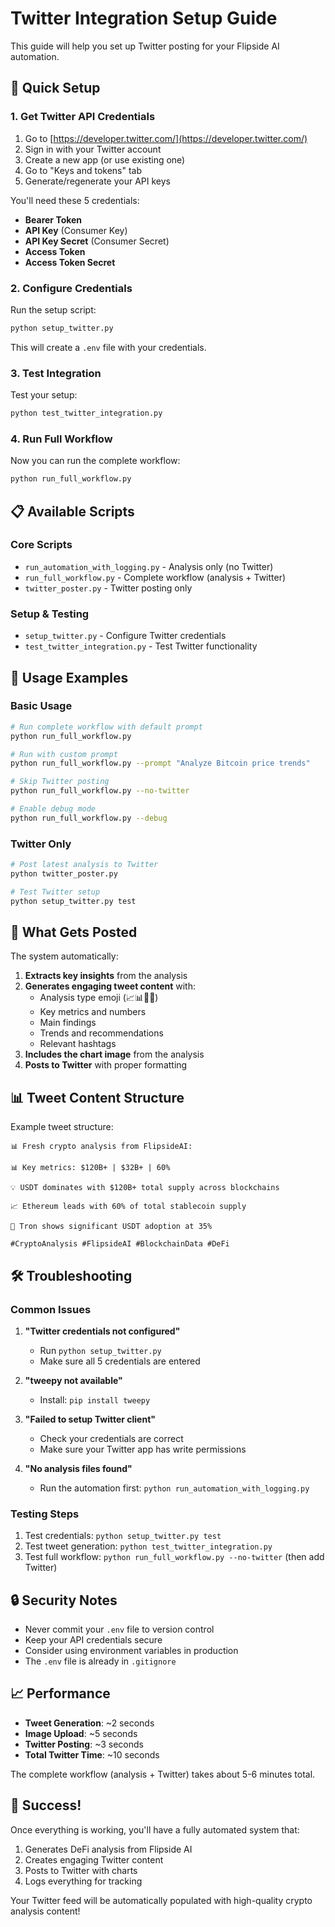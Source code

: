 # Twitter Integration Setup Guide

This guide will help you set up Twitter posting for your Flipside AI automation.

## 🚀 Quick Setup

### 1. Get Twitter API Credentials

1. Go to [https://developer.twitter.com/](https://developer.twitter.com/)
2. Sign in with your Twitter account
3. Create a new app (or use existing one)
4. Go to "Keys and tokens" tab
5. Generate/regenerate your API keys

You'll need these 5 credentials:
- **Bearer Token**
- **API Key** (Consumer Key)
- **API Key Secret** (Consumer Secret)
- **Access Token**
- **Access Token Secret**

### 2. Configure Credentials

Run the setup script:
```bash
python setup_twitter.py
```

This will create a `.env` file with your credentials.

### 3. Test Integration

Test your setup:
```bash
python test_twitter_integration.py
```

### 4. Run Full Workflow

Now you can run the complete workflow:
```bash
python run_full_workflow.py
```

## 📋 Available Scripts

### Core Scripts
- `run_automation_with_logging.py` - Analysis only (no Twitter)
- `run_full_workflow.py` - Complete workflow (analysis + Twitter)
- `twitter_poster.py` - Twitter posting only

### Setup & Testing
- `setup_twitter.py` - Configure Twitter credentials
- `test_twitter_integration.py` - Test Twitter functionality

## 🔧 Usage Examples

### Basic Usage
```bash
# Run complete workflow with default prompt
python run_full_workflow.py

# Run with custom prompt
python run_full_workflow.py --prompt "Analyze Bitcoin price trends"

# Skip Twitter posting
python run_full_workflow.py --no-twitter

# Enable debug mode
python run_full_workflow.py --debug
```

### Twitter Only
```bash
# Post latest analysis to Twitter
python twitter_poster.py

# Test Twitter setup
python setup_twitter.py test
```

## 🎯 What Gets Posted

The system automatically:
1. **Extracts key insights** from the analysis
2. **Generates engaging tweet content** with:
   - Analysis type emoji (📈📊🏦👥)
   - Key metrics and numbers
   - Main findings
   - Trends and recommendations
   - Relevant hashtags
3. **Includes the chart image** from the analysis
4. **Posts to Twitter** with proper formatting

## 📊 Tweet Content Structure

Example tweet structure:
```
📊 Fresh crypto analysis from FlipsideAI:

📊 Key metrics: $120B+ | $32B+ | 60%

💡 USDT dominates with $120B+ total supply across blockchains

📈 Ethereum leads with 60% of total stablecoin supply

🎯 Tron shows significant USDT adoption at 35%

#CryptoAnalysis #FlipsideAI #BlockchainData #DeFi
```

## 🛠️ Troubleshooting

### Common Issues

1. **"Twitter credentials not configured"**
   - Run `python setup_twitter.py`
   - Make sure all 5 credentials are entered

2. **"tweepy not available"**
   - Install: `pip install tweepy`

3. **"Failed to setup Twitter client"**
   - Check your credentials are correct
   - Make sure your Twitter app has write permissions

4. **"No analysis files found"**
   - Run the automation first: `python run_automation_with_logging.py`

### Testing Steps

1. Test credentials: `python setup_twitter.py test`
2. Test tweet generation: `python test_twitter_integration.py`
3. Test full workflow: `python run_full_workflow.py --no-twitter` (then add Twitter)

## 🔒 Security Notes

- Never commit your `.env` file to version control
- Keep your API credentials secure
- Consider using environment variables in production
- The `.env` file is already in `.gitignore`

## 📈 Performance

- **Tweet Generation**: ~2 seconds
- **Image Upload**: ~5 seconds
- **Twitter Posting**: ~3 seconds
- **Total Twitter Time**: ~10 seconds

The complete workflow (analysis + Twitter) takes about 5-6 minutes total.

## 🎉 Success!

Once everything is working, you'll have a fully automated system that:
1. Generates DeFi analysis from Flipside AI
2. Creates engaging Twitter content
3. Posts to Twitter with charts
4. Logs everything for tracking

Your Twitter feed will be automatically populated with high-quality crypto analysis content!
